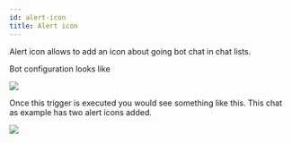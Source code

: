 ```yaml
---
id: alert-icon
title: Alert icon
---
```


Alert icon allows to add an icon about going bot chat in chat lists.

Bot configuration looks like

![](/img/bot/alert-icon.png)

Once this trigger is executed you would see something like this. This chat as example has two alert icons added.

![](/img/bot/alert-icon-list.png)
